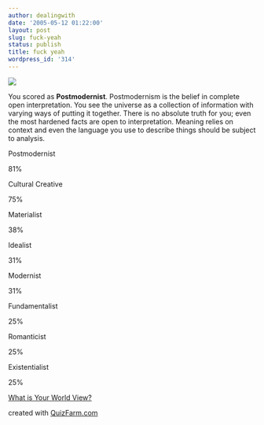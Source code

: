```yaml
---
author: dealingwith
date: '2005-05-12 01:22:00'
layout: post
slug: fuck-yeah
status: publish
title: fuck yeah
wordpress_id: '314'
---
```


![][1]

You scored as **Postmodernist**. Postmodernism is the belief in complete open
interpretation. You see the universe as a collection of information with
varying ways of putting it together. There is no absolute truth for you; even
the most hardened facts are open to interpretation. Meaning relies on context
and even the language you use to describe things should be subject to
analysis.


Postmodernist

81%

Cultural Creative

75%

Materialist

38%

Idealist

31%

Modernist

31%

Fundamentalist

25%

Romanticist

25%

Existentialist

25%


[What is Your World View?][2]

created with [QuizFarm.com][3]

   [1]: http://images.quizfarm.com/1113109003postmodernism.JPG

   [2]: http://quizfarm.com/test.php?q_id=23320

   [3]: http://quizfarm.com


